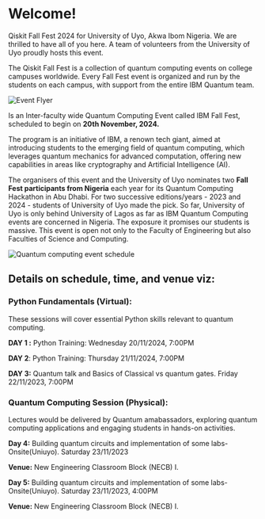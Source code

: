 # Welcome!
Qiskit Fall Fest 2024 for University of Uyo, Akwa Ibom Nigeria. We are thrilled to have all of you here. A team of volunteers from the University of Uyo proudly hosts this event.

The Qiskit Fall Fest is a collection of quantum computing events on college campuses worldwide. Every Fall Fest event is organized and run by the students on each campus, with support from the entire IBM Quantum team.

![Event Flyer](https://github.com/user-attachments/assets/371ebba4-0ddd-4c29-9bf5-c828c8413116)

Is an Inter-faculty wide Quantum Computing Event called IBM Fall Fest, scheduled to begin on **20th November, 2024.**

The program is an initiative of IBM, a renown tech giant,  aimed at introducing students to the emerging field of quantum computing, which leverages quantum mechanics for advanced computation, offering new capabilities in areas like cryptography and Artificial Intelligence (AI).

The organisers of this event and the University of Uyo nominates two **Fall Fest participants from Nigeria** each year for its Quantum Computing Hackathon in Abu Dhabi. For two successive editions/years - 2023 and 2024 - students of University of Uyo made the pick. So far, University of Uyo is only behind University of Lagos as far as IBM Quantum Computing events are concerned in Nigeria. The exposure it promises our students is massive. This event is open not only to the Faculty of Engineering but also  Faculties of Science and Computing. 


![Quantum computing event schedule](https://github.com/user-attachments/assets/7a50cdd6-5899-475b-a5ef-58ac0bc50045)


## Details on schedule, time, and venue viz:

### Python Fundamentals (Virtual):
These sessions will cover essential Python skills relevant to quantum computing.

**DAY 1 :** Python Training: Wednesday 20/11/2024, 7:00PM

**DAY 2**: Python Training: Thursday 21/11/2024,  7:00PM

**DAY 3:** Quantum talk and Basics of Classical vs quantum gates. Friday 22/11/2023,  7:00PM

### Quantum Computing Session (Physical):
Lectures would be delivered by Quantum amabassadors, exploring quantum computing applications and engaging students in hands-on activities.

**Day 4:** Building quantum circuits and implementation of some labs- Onsite(Uniuyo). Saturday 23/11/2023

**Venue:** New Engineering Classroom Block (NECB) I.

**Day 5:** Building quantum circuits and implementation of some labs- Onsite(Uniuyo). Saturday 23/11/2023, 4:00PM

**Venue:** New Engineering Classroom Block (NECB) I.
